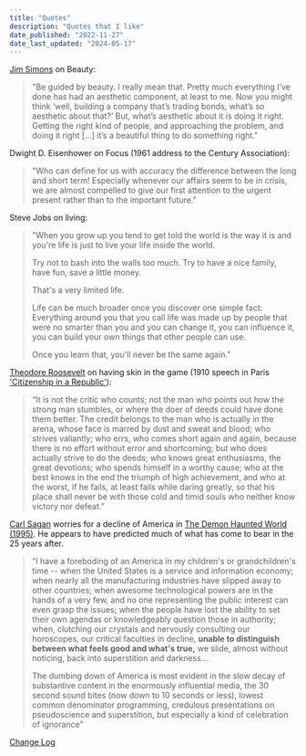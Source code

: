 ```yaml
---
title: "Quotes"
description: "Quotes that I like"
date_published: "2022-11-27"
date_last_updated: "2024-05-17"
---
```


[Jim Simons](https://en.wikipedia.org/wiki/Jim_Simons_(mathematician)) on Beauty:

> "Be guided by beauty. I really mean that. Pretty much everything I’ve done has had an aesthetic component, at least to me. Now you might think ‘well, building a company that’s trading bonds, what’s so aesthetic about that?’ But, what’s aesthetic about it is doing it right. Getting the right kind of people, and approaching the problem, and doing it right […] it’s a beautiful thing to do something right."

Dwight D. Eisenhower on Focus (1961 address to the Century Association):

> "Who can define for us with accuracy the difference between the long and short term! Especially whenever our affairs seem to be in crisis, we are almost compelled to give our first attention to the urgent present rather than to the important future."

Steve Jobs on living:

> "When you grow up you tend to get told the world is the way it is and you're life is just to live your life inside the world.
>
> Try not to bash into the walls too much. Try to have a nice family, have fun, save a little money.
>
> That's a very limited life.
>
> Life can be much broader once you discover one simple fact: Everything around you that you call life was made up by people that were no smarter than you and you can change it, you can influence it, you can build your own things that other people can use.
>
> Once you learn that, you'll never be the same again."

[Theodore Roosevelt](https://en.wikipedia.org/wiki/Theodore_Roosevelt) on having skin in the game (1910 speech in Paris ['Citizenship in a Republic'](https://en.wikipedia.org/wiki/Citizenship_in_a_Republic)):

> “It is not the critic who counts; not the man who points out how the strong man stumbles, or where the doer of deeds could have done them better. The credit belongs to the man who is actually in the arena, whose face is marred by dust and sweat and blood; who strives valiantly; who errs, who comes short again and again, because there is no effort without error and shortcoming; but who does actually strive to do the deeds; who knows great enthusiasms, the great devotions; who spends himself in a worthy cause; who at the best knows in the end the triumph of high achievement, and who at the worst, if he fails, at least fails while daring greatly, so that his place shall never be with those cold and timid souls who neither know victory nor defeat.”

[Carl Sagan](https://en.wikipedia.org/wiki/Carl_Sagan) worries for a decline of America in [The Demon Haunted World (1995)](https://en.wikipedia.org/wiki/The_Demon-Haunted_World). He appears to have predicted much of what has come to bear in the 25 years after.

> “I have a foreboding of an America in my children's or grandchildren's time -- when the United States is a service and information economy; when nearly all the manufacturing industries have slipped away to other countries; when awesome technological powers are in the hands of a very few, and no one representing the public interest can even grasp the issues; when the people have lost the ability to set their own agendas or knowledgeably question those in authority; when, clutching our crystals and nervously consulting our horoscopes, our critical faculties in decline, **unable to distinguish between what feels good and what's true,** we slide, almost without noticing, back into superstition and darkness...
> 
> The dumbing down of America is most evident in the slow decay of substantive content in the enormously influential media, the 30 second sound bites (now down to 10 seconds or less), lowest common denominator programming, credulous presentations on pseudoscience and superstition, but especially a kind of celebration of ignorance”

[Change Log](//github.com/davidhariri/site/commits/main/pages/Quotes.md)
